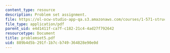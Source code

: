 ```yaml
---
content_type: resource
description: Problem set assignment.
file: https://ol-ocw-studio-app-qa.s3.amazonaws.com/courses/1-571-structural-analysis-and-control-spring-2004/889b4d5b291f1b7cb749364828e90e0d_problemset5.pdf
file_type: application/pdf
parent_uid: e4d1411f-ca7f-c182-21c4-4ad27f792642
resourcetype: Document
title: problemset5.pdf
uid: 889b4d5b-291f-1b7c-b749-364828e90e0d
---
```

